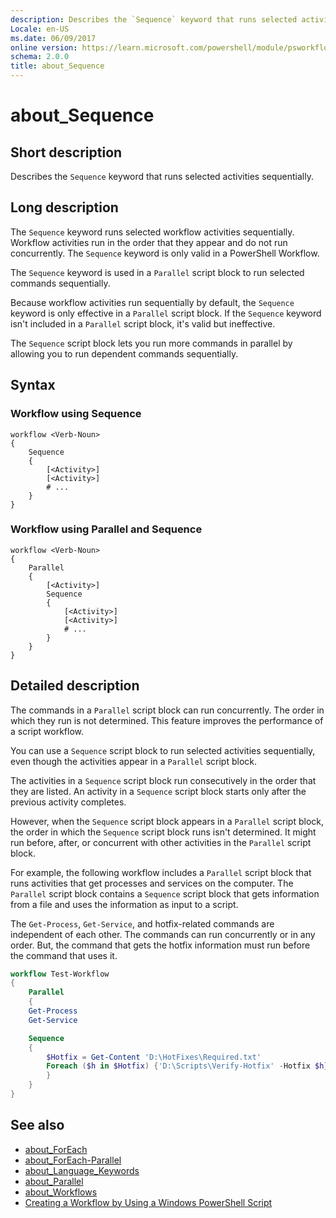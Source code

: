 ```yaml
---
description: Describes the `Sequence` keyword that runs selected activities sequentially.
Locale: en-US
ms.date: 06/09/2017
online version: https://learn.microsoft.com/powershell/module/psworkflow/about/about_sequence?view=powershell-5.1&WT.mc_id=ps-gethelp
schema: 2.0.0
title: about_Sequence
---
```


# about_Sequence

## Short description

Describes the `Sequence` keyword that runs selected activities sequentially.

## Long description

The `Sequence` keyword runs selected workflow activities sequentially. Workflow
activities run in the order that they appear and do not run concurrently. The
`Sequence` keyword is only valid in a PowerShell Workflow.

The `Sequence` keyword is used in a `Parallel` script block to run selected
commands sequentially.

Because workflow activities run sequentially by default, the `Sequence` keyword
is only effective in a `Parallel` script block. If the `Sequence` keyword isn't
included in a `Parallel` script block, it's valid but ineffective.

The `Sequence` script block lets you run more commands in parallel by allowing
you to run dependent commands sequentially.

## Syntax

### Workflow using Sequence

```
workflow <Verb-Noun>
{
    Sequence
    {
        [<Activity>]
        [<Activity>]
        # ...
    }
}
```

### Workflow using Parallel and Sequence

```
workflow <Verb-Noun>
{
    Parallel
    {
        [<Activity>]
        Sequence
        {
            [<Activity>]
            [<Activity>]
            # ...
        }
    }
}
```

## Detailed description

The commands in a `Parallel` script block can run concurrently. The order in
which they run is not determined. This feature improves the performance of a
script workflow.

You can use a `Sequence` script block to run selected activities sequentially,
even though the activities appear in a `Parallel` script block.

The activities in a `Sequence` script block run consecutively in the order that
they are listed. An activity in a `Sequence` script block starts only after the
previous activity completes.

However, when the `Sequence` script block appears in a `Parallel` script block,
the order in which the `Sequence` script block runs isn't determined. It might
run before, after, or concurrent with other activities in the `Parallel` script
block.

For example, the following workflow includes a `Parallel` script block that
runs activities that get processes and services on the computer. The `Parallel`
script block contains a `Sequence` script block that gets information from a
file and uses the information as input to a script.

The `Get-Process`, `Get-Service`, and hotfix-related commands are independent
of each other. The commands can run concurrently or in any order. But, the
command that gets the hotfix information must run before the command that uses
it.

```powershell
workflow Test-Workflow
{
    Parallel
    {
    Get-Process
    Get-Service

    Sequence
    {
        $Hotfix = Get-Content 'D:\HotFixes\Required.txt'
        Foreach ($h in $Hotfix) {'D:\Scripts\Verify-Hotfix' -Hotfix $h}
        }
    }
}
```

## See also

- [about_ForEach](../../Microsoft.PowerShell.Core/About/about_Foreach.md)
- [about_ForEach-Parallel](about_ForEach-Parallel.md)
- [about_Language_Keywords](../../Microsoft.PowerShell.Core/About/about_Language_Keywords.md)
- [about_Parallel](about_Parallel.md)
- [about_Workflows](about_Workflows.md)
- [Creating a Workflow by Using a Windows PowerShell Script](/previous-versions/powershell/scripting/developer/workflow/creating-a-workflow-by-using-a-windows-powershell-script)
